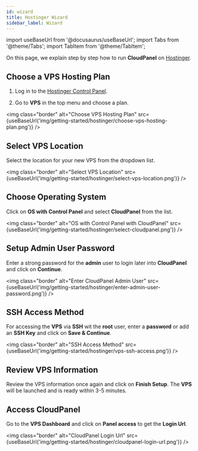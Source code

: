 ```yaml
---
id: wizard
title: Hostinger Wizard
sidebar_label: Wizard
---
```


import useBaseUrl from '@docusaurus/useBaseUrl';
import Tabs from '@theme/Tabs';
import TabItem from '@theme/TabItem';

On this page, we explain step by step how to run **CloudPanel** on [Hostinger](https://www.hostinger.com/).

## Choose a VPS Hosting Plan

1. Log in to the [Hostinger Control Panel](https://www.hostinger.com/).

2. Go to **VPS** in the top menu and choose a plan.

<img class="border" alt="Choose VPS Hosting Plan" src={useBaseUrl('img/getting-started/hostinger/choose-vps-hosting-plan.png')} />

## Select VPS Location

Select the location for your new VPS from the dropdown list.

<img class="border" alt="Select VPS Location" src={useBaseUrl('img/getting-started/hostinger/select-vps-location.png')} />

## Choose Operating System

Click on **OS with Control Panel** and select **CloudPanel** from the list.

<img class="border" alt="OS with Control Panel with CloudPanel" src={useBaseUrl('img/getting-started/hostinger/select-cloudpanel.png')} />

## Setup Admin User Password

Enter a strong password for the **admin** user to login later into **CloudPanel** and click on **Continue**.

<img class="border" alt="Enter CloudPanel Admin User" src={useBaseUrl('img/getting-started/hostinger/enter-admin-user-password.png')} />

## SSH Access Method

For accessing the **VPS** via **SSH** wit the **root**  user, enter a **password** or add an **SSH Key** and click on **Save & Continue**.

<img class="border" alt="SSH Access Method" src={useBaseUrl('img/getting-started/hostinger/vps-ssh-access.png')} />

## Review VPS Information

Review the VPS information once again and click on **Finish Setup**. The **VPS** will be launched and is ready within 3-5 minutes.

## Access CloudPanel

Go to the **VPS Dashboard** and click on **Panel access** to get the **Login Url**.

<img class="border" alt="CloudPanel Login Url" src={useBaseUrl('img/getting-started/hostinger/cloudpanel-login-url.png')} />


